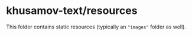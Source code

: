 # khusamov-text/resources

This folder contains static resources (typically an `"images"` folder as well).
